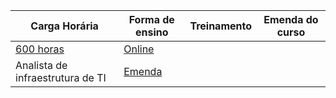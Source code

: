 | Carga Horária | Forma de ensino  | Treinamento | Emenda do curso |
|---|---|---|---| 
| [600 horas](https://maratonadainfra.kpages.online/) | [Online](https://maratonadainfra.kpages.online/) | 
Analista de infraestrutura de TI | [Emenda](https://maratonadainfra.kpages.online/) |

